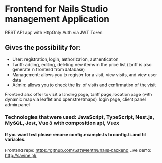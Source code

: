 # Frontend for Nails Studio management Application
REST API app with HttpOnly Auth via JWT Token
## Gives the possibility for:
- User: registration, login, authorization, authentication 
- Tariff: adding, editing, deleting new items in the price list (tariff is also generate in frontend from database)
- Management: allows you to register for a visit, view visits, and view user data
- Admin: allows you to check the list of visits and confirmation of the visit

Frontend also offer to visit a landing page, tariff page, location page (with dynamic map via leaflet and openstreetmaps), login page, client panel, admin panel

### Technologies that were used: JavaScript, TypeScript, Nest.js, MySQL, Jest, Vue 3 with composition api, Vuex
#### If you want test please rename config.example.ts to config.ts and fill variables.


Frontend repo: https://github.com/SathMenthu/nails-backend
Live demo: http://savine.pl/
